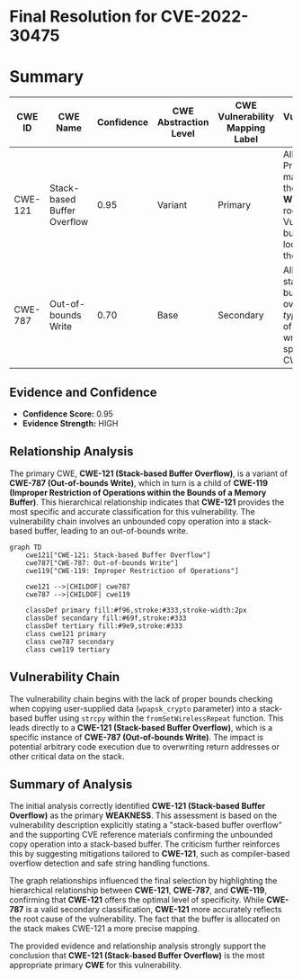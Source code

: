 # Final Resolution for CVE-2022-30475

# Summary
| CWE ID | CWE Name | Confidence | CWE Abstraction Level | CWE Vulnerability Mapping Label | CWE-Vulnerability Mapping Notes |
|---|---|---|---|---|---|
| CWE-121 | Stack-based Buffer Overflow | 0.95 | Variant | Primary | Allowed. Precise mapping of the **WEAKNESS** root cause. Vulnerable buffer is located on the stack. |
| CWE-787 | Out-of-bounds Write | 0.70 | Base | Secondary | Allowed. A stack-based buffer overflow is a *type* of out-of-bounds write. Less specific than CWE-121. |

## Evidence and Confidence

*   **Confidence Score:** 0.95
*   **Evidence Strength:** HIGH

## Relationship Analysis
The primary CWE, **CWE-121 (Stack-based Buffer Overflow)**, is a variant of **CWE-787 (Out-of-bounds Write)**, which in turn is a child of **CWE-119 (Improper Restriction of Operations within the Bounds of a Memory Buffer)**. This hierarchical relationship indicates that **CWE-121** provides the most specific and accurate classification for this vulnerability. The vulnerability chain involves an unbounded copy operation into a stack-based buffer, leading to an out-of-bounds write.

```mermaid
graph TD
    cwe121["CWE-121: Stack-based Buffer Overflow"]
    cwe787["CWE-787: Out-of-bounds Write"]
    cwe119["CWE-119: Improper Restriction of Operations"]
    
    cwe121 -->|CHILDOF| cwe787
    cwe787 -->|CHILDOF| cwe119
    
    classDef primary fill:#f96,stroke:#333,stroke-width:2px
    classDef secondary fill:#69f,stroke:#333
    classDef tertiary fill:#9e9,stroke:#333
    class cwe121 primary
    class cwe787 secondary
    class cwe119 tertiary
```

## Vulnerability Chain
The vulnerability chain begins with the lack of proper bounds checking when copying user-supplied data (`wpapsk_crypto` parameter) into a stack-based buffer using `strcpy` within the `fromSetWirelessRepeat` function. This leads directly to a **CWE-121 (Stack-based Buffer Overflow)**, which is a specific instance of **CWE-787 (Out-of-bounds Write)**. The impact is potential arbitrary code execution due to overwriting return addresses or other critical data on the stack.

## Summary of Analysis
The initial analysis correctly identified **CWE-121 (Stack-based Buffer Overflow)** as the primary **WEAKNESS**. This assessment is based on the vulnerability description explicitly stating a "stack-based buffer overflow" and the supporting CVE reference materials confirming the unbounded copy operation into a stack-based buffer. The criticism further reinforces this by suggesting mitigations tailored to **CWE-121**, such as compiler-based overflow detection and safe string handling functions.

The graph relationships influenced the final selection by highlighting the hierarchical relationship between **CWE-121**, **CWE-787**, and **CWE-119**, confirming that **CWE-121** offers the optimal level of specificity. While **CWE-787** is a valid secondary classification, **CWE-121** more accurately reflects the root cause of the vulnerability. The fact that the buffer is allocated on the stack makes CWE-121 a more precise mapping.

The provided evidence and relationship analysis strongly support the conclusion that **CWE-121 (Stack-based Buffer Overflow)** is the most appropriate primary **CWE** for this vulnerability.